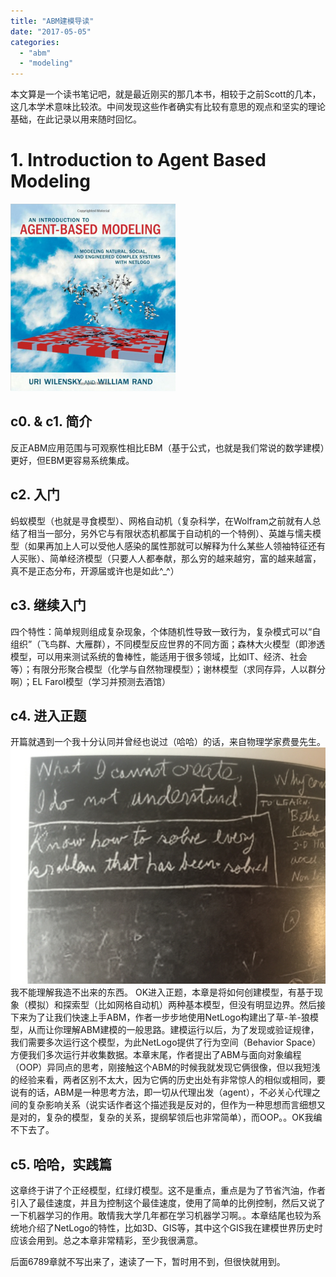```yaml
---
title: "ABM建模导读"
date: "2017-05-05"
categories: 
  - "abm"
  - "modeling"
---
```


本文算是一个读书笔记吧，就是最近刚买的那几本书，相较于之前Scott的几本，这几本学术意味比较浓。中间发现这些作者确实有比较有意思的观点和坚实的理论基础，在此记录以用来随时回忆。

# 1\. Introduction to Agent Based Modeling

[![](images/QQ截图20170418232613-264x300.png)](https://blog.lofyer.org/wp-content/uploads/QQ截图20170418232613.png)

## c0. & c1. 简介

反正ABM应用范围与可观察性相比EBM（基于公式，也就是我们常说的数学建模）更好，但EBM更容易系统集成。

## c2. 入门

蚂蚁模型（也就是寻食模型）、网格自动机（复杂科学，在Wolfram之前就有人总结了相当一部分，另外它与有限状态机都属于自动机的一个特例）、英雄与懦夫模型（如果再加上人可以受他人感染的属性那就可以解释为什么某些人领袖特征还有人买账）、简单经济模型（只要人人都奉献，那么穷的越来越穷，富的越来越富，真不是正态分布，开源届或许也是如此^\_^）

## c3. 继续入门

四个特性：简单规则组成复杂现象，个体随机性导致一致行为，复杂模式可以“自组织”（飞鸟群、大雁群），不同模型反应世界的不同方面；森林大火模型（即渗透模型，可以用来测试系统的鲁棒性，能适用于很多领域，比如IT、经济、社会等）；有限分形聚合模型（化学与自然物理模型）；谢林模型（求同存异，人以群分啊）；EL Farol模型（学习并预测去酒馆）

## c4. 进入正题

开篇就遇到一个我十分认同并曾经也说过（哈哈）的话，来自物理学家费曼先生。 [![](images/img_2458.jpg)](https://blog.lofyer.org/wp-content/uploads/img_2458.jpg) 我不能理解我造不出来的东西。 OK进入正题，本章是将如何创建模型，有基于现象（模拟）和探索型（比如网格自动机）两种基本模型，但没有明显边界。然后接下来为了让我们快速上手ABM，作者一步步地使用NetLogo构建出了草-羊-狼模型，从而让你理解ABM建模的一般思路。建模运行以后，为了发现或验证规律，我们需要多次运行这个模型，为此NetLogo提供了行为空间（Behavior Space）方便我们多次运行并收集数据。本章末尾，作者提出了ABM与面向对象编程（OOP）异同点的思考，刚接触这个ABM的时候我就发现它俩很像，但以我短浅的经验来看，两者区别不太大，因为它俩的历史出处有非常惊人的相似或相同，要说有的话，ABM是一种思考方法，即一切从代理出发（agent），不必关心代理之间的复杂影响关系（说实话作者这个描述我是反对的，但作为一种思想而言细想又是对的，复杂的模型，复杂的关系，提纲挈领后也非常简单），而OOP。。OK我编不下去了。

## c5. 哈哈，实践篇

这章终于讲了个正经模型，红绿灯模型。这不是重点，重点是为了节省汽油，作者引入了最佳速度，并且为控制这个最佳速度，使用了简单的比例控制，然后又说了一下机器学习的作用。敢情我大学几年都在学习机器学习啊。。本章结尾也较为系统地介绍了NetLogo的特性，比如3D、GIS等，其中这个GIS我在建模世界历史时应该会用到。总之本章非常精彩，至少我很满意。

后面6789章就不写出来了，速读了一下，暂时用不到，但很快就用到。
